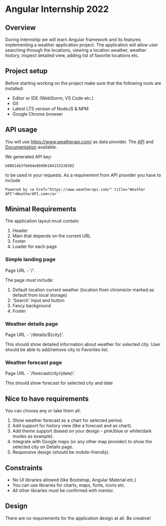 # Angular Internship 2022


## Overview
During internship we will learn Angular framework and its features implementing a weather application project. The application will allow user searching through the locations, viewing a location weather, weather history, inspect detailed view, adding list of favorite locations etc.

## Project setup
Before starting working on the project make sure that the following tools are installed:
- Editor or IDE (WebStorm, VS Code etc.)
- Git
- Latest LTS version of NodeJS & NPM
- Google Chrome browser

## API usage
You will use https://www.weatherapi.com/ as data provider. The [API](https://www.weatherapi.com/api-explorer.aspx) and [Documentation](https://www.weatherapi.com/docs/) available.

We generated API key:

    b88614b3fb684e8b996104153220302

to be used in your requests.
As a requirement from API provider you have to include

    Powered by <a href="https://www.weatherapi.com/" title="Weather API">WeatherAPI.com</a>``


## Minimal Requirements
The application layout must contain:
1. Header
2. Main that depends on the current URL
3. Footer
4. Loader for each page

### Simple landing page
Page URL - '/'.

The page must include:
1. Default location current weather (location from chrome/or marked as default from local storage)
2. 'Search' input and button
3. Fancy background
4. Footer

### Weather details page
Page URL - '/details/${city}'.

This should show detailed information about weather for selected city.
User should be able to add/remove city to Favorites list.

### Weather forecast page
Page URL - '/forecast/${city}/${date}'.

This should show forecast for selected city and date

## Nice to have requirements
You can choose any or take them all:
1. Show weather forecast as a chart for selected period.
2. Add support for history view (like a forecast and as chart).
3. Add theme support (based on your design - pink/blue or white/dark modes as example).
4. Integrate with Google maps (or any other map provider) to show the selected city on Details page.
5. Responsive design (should be mobile-friendly).

## Constraints
- No UI libraries allowed (like Bootstrap, Angular Material etc.)
- You can use libraries for charts, maps, fonts, icons etc.
- All other libraries must be confirmed with mentor.

## Design
There are no requirements for the application design at all. Be creative!
